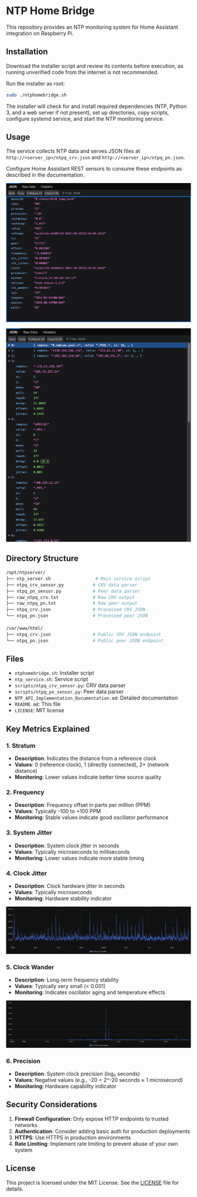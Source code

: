 # NTP Home Bridge

This repository provides an NTP monitoring system for Home Assistant integration on Raspberry Pi.

## Installation

Download the installer script and review its contents before execution, as running unverified code from the internet is not recommended.

Run the installer as root:

```bash
sudo ./ntphomebridge.sh
```

The installer will check for and install required dependencies (NTP, Python 3, and a web server if not present), set up directories, copy scripts, configure systemd service, and start the NTP monitoring service.

## Usage

The service collects NTP data and serves JSON files at `http://<server_ip>/ntpq_crv.json` and `http://<server_ip>/ntpq_pn.json`.

Configure Home Assistant REST sensors to consume these endpoints as described in the documentation.

![ntpq_crv](img/ntpq_crv.png)

![ntpq_pn](img/ntpq_pn.png)


## Directory Structure

```bash
/opt/ntpserver/
├── ntp_server.sh                 # Main service script
├── ntpq_crv_sensor.py           # CRV data parser
├── ntpq_pn_sensor.py            # Peer data parser
├── raw_ntpq_crv.txt             # Raw CRV output
├── raw_ntpq_pn.txt              # Raw peer output
├── ntpq_crv.json                # Processed CRV JSON
└── ntpq_pn.json                 # Processed peer JSON

/var/www/html/
├── ntpq_crv.json                # Public CRV JSON endpoint
└── ntpq_pn.json                 # Public peer JSON endpoint
```


## Files

- `ntphomebridge.sh`: Installer script
- `ntp_service.sh`: Service script
- `scripts/ntpq_crv_sensor.py`: CRV data parser
- `scripts/ntpq_pn_sensor.py`: Peer data parser
- `NTP_API_Implementation_Documentation.md`: Detailed documentation
- `README.md`: This file
- `LICENSE`: MIT license


## Key Metrics Explained

### 1. Stratum
- **Description**: Indicates the distance from a reference clock
- **Values**: 0 (reference clock), 1 (directly connected), 2+ (network distance)
- **Monitoring**: Lower values indicate better time source quality

### 2. Frequency
- **Description**: Frequency offset in parts per million (PPM)
- **Values**: Typically -100 to +100 PPM
- **Monitoring**: Stable values indicate good oscillator performance

### 3. System Jitter
- **Description**: System clock jitter in seconds
- **Values**: Typically microseconds to milliseconds
- **Monitoring**: Lower values indicate more stable timing

### 4. Clock Jitter
- **Description**: Clock hardware jitter in seconds
- **Values**: Typically microseconds
- **Monitoring**: Hardware stability indicator

![Clock Jitter](img/clock_jitter.png)   

### 5. Clock Wander
- **Description**: Long-term frequency stability
- **Values**: Typically very small (< 0.001)
- **Monitoring**: Indicates oscillator aging and temperature effects

![Clock Wander](img/clock_wander.png)

### 6. Precision
- **Description**: System clock precision (log₂ seconds)
- **Values**: Negative values (e.g., -20 = 2^-20 seconds ≈ 1 microsecond)
- **Monitoring**: Hardware capability indicator

## Security Considerations

1. **Firewall Configuration**: Only expose HTTP endpoints to trusted networks
2. **Authentication**: Consider adding basic auth for production deployments
3. **HTTPS**: Use HTTPS in production environments
4. **Rate Limiting**: Implement rate limiting to prevent abuse of your own system


## License
This project is licensed under the MIT License. See the [LICENSE](LICENSE) file for details.
